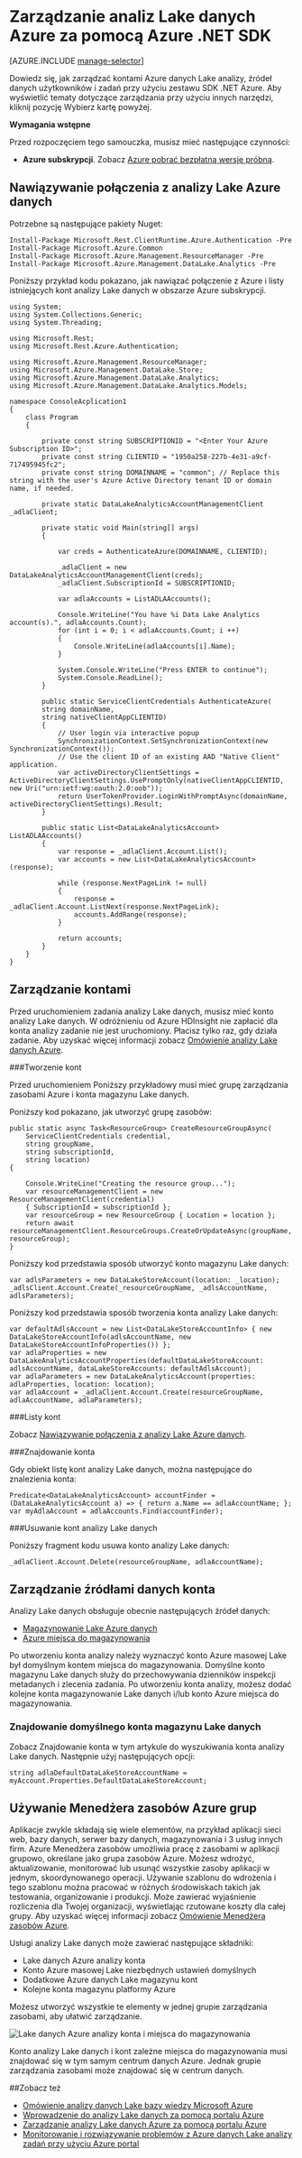 <properties 
   pageTitle="Zarządzanie analiz Lake danych Azure za pomocą Azure .NET SDK | Azure" 
   description="Dowiedz się, jak zarządzać zadaniami danych Lake analizy, źródeł danych, użytkownicy. " 
   services="data-lake-analytics" 
   documentationCenter="" 
   authors="mumian" 
   manager="jhubbard" 
   editor="cgronlun"/>
 
<tags
   ms.service="data-lake-analytics"
   ms.devlang="na"
   ms.topic="article"
   ms.tgt_pltfrm="na"
   ms.workload="big-data" 
   ms.date="09/23/2016"
   ms.author="jgao"/>

# <a name="manage-azure-data-lake-analytics-using-azure-net-sdk"></a>Zarządzanie analiz Lake danych Azure za pomocą Azure .NET SDK

[AZURE.INCLUDE [manage-selector](../../includes/data-lake-analytics-selector-manage.md)]

Dowiedz się, jak zarządzać kontami Azure danych Lake analizy, źródeł danych użytkowników i zadań przy użyciu zestawu SDK .NET Azure. Aby wyświetlić tematy dotyczące zarządzania przy użyciu innych narzędzi, kliknij pozycję Wybierz kartę powyżej.

**Wymagania wstępne**

Przed rozpoczęciem tego samouczka, musisz mieć następujące czynności:

- **Azure subskrypcji**. Zobacz [Azure pobrać bezpłatną wersję próbną](https://azure.microsoft.com/pricing/free-trial/).


<!-- ################################ -->
<!-- ################################ -->


## <a name="connect-to-azure-data-lake-analytics"></a>Nawiązywanie połączenia z analizy Lake Azure danych

Potrzebne są następujące pakiety Nuget:

    Install-Package Microsoft.Rest.ClientRuntime.Azure.Authentication -Pre
    Install-Package Microsoft.Azure.Common 
    Install-Package Microsoft.Azure.Management.ResourceManager -Pre
    Install-Package Microsoft.Azure.Management.DataLake.Analytics -Pre


Poniższy przykład kodu pokazano, jak nawiązać połączenie z Azure i listy istniejących kont analizy Lake danych w obszarze Azure subskrypcji.

    using System;
    using System.Collections.Generic;
    using System.Threading;

    using Microsoft.Rest;
    using Microsoft.Rest.Azure.Authentication;

    using Microsoft.Azure.Management.ResourceManager;
    using Microsoft.Azure.Management.DataLake.Store;
    using Microsoft.Azure.Management.DataLake.Analytics;
    using Microsoft.Azure.Management.DataLake.Analytics.Models;

    namespace ConsoleAcplication1
    {
        class Program
        {

            private const string SUBSCRIPTIONID = "<Enter Your Azure Subscription ID>";
            private const string CLIENTID = "1950a258-227b-4e31-a9cf-717495945fc2";
            private const string DOMAINNAME = "common"; // Replace this string with the user's Azure Active Directory tenant ID or domain name, if needed.

            private static DataLakeAnalyticsAccountManagementClient _adlaClient;

            private static void Main(string[] args)
            {

                var creds = AuthenticateAzure(DOMAINNAME, CLIENTID);

                _adlaClient = new DataLakeAnalyticsAccountManagementClient(creds);
                _adlaClient.SubscriptionId = SUBSCRIPTIONID;

                var adlaAccounts = ListADLAAccounts();

                Console.WriteLine("You have %i Data Lake Analytics account(s).", adlaAccounts.Count);
                for (int i = 0; i < adlaAccounts.Count; i ++)
                {
                    Console.WriteLine(adlaAccounts[i].Name);
                }

                System.Console.WriteLine("Press ENTER to continue");
                System.Console.ReadLine();
            }

            public static ServiceClientCredentials AuthenticateAzure(
            string domainName,
            string nativeClientAppCLIENTID)
            {
                // User login via interactive popup
                SynchronizationContext.SetSynchronizationContext(new SynchronizationContext());
                // Use the client ID of an existing AAD "Native Client" application.
                var activeDirectoryClientSettings = ActiveDirectoryClientSettings.UsePromptOnly(nativeClientAppCLIENTID, new Uri("urn:ietf:wg:oauth:2.0:oob"));
                return UserTokenProvider.LoginWithPromptAsync(domainName, activeDirectoryClientSettings).Result;
            }

            public static List<DataLakeAnalyticsAccount> ListADLAAccounts()
            {
                var response = _adlaClient.Account.List();
                var accounts = new List<DataLakeAnalyticsAccount>(response);

                while (response.NextPageLink != null)
                {
                    response = _adlaClient.Account.ListNext(response.NextPageLink);
                    accounts.AddRange(response);
                }

                return accounts;
            }
        }
    }


## <a name="manage-accounts"></a>Zarządzanie kontami

Przed uruchomieniem zadania analizy Lake danych, musisz mieć konto analizy Lake danych. W odróżnieniu od Azure HDInsight nie zapłacić dla konta analizy zadanie nie jest uruchomiony.  Płacisz tylko raz, gdy działa zadanie.  Aby uzyskać więcej informacji zobacz [Omówienie analizy Lake danych Azure](data-lake-analytics-overview.md).  

###<a name="create-accounts"></a>Tworzenie kont

Przed uruchomieniem Poniższy przykładowy musi mieć grupę zarządzania zasobami Azure i konta magazynu Lake danych.

Poniższy kod pokazano, jak utworzyć grupę zasobów:

    public static async Task<ResourceGroup> CreateResourceGroupAsync(
        ServiceClientCredentials credential,
        string groupName,
        string subscriptionId,
        string location)
    {

        Console.WriteLine("Creating the resource group...");
        var resourceManagementClient = new ResourceManagementClient(credential)
        { SubscriptionId = subscriptionId };
        var resourceGroup = new ResourceGroup { Location = location };
        return await resourceManagementClient.ResourceGroups.CreateOrUpdateAsync(groupName, resourceGroup);
    }

Poniższy kod przedstawia sposób utworzyć konto magazynu Lake danych:

    var adlsParameters = new DataLakeStoreAccount(location: _location);
    _adlsClient.Account.Create(_resourceGroupName, _adlsAccountName, adlsParameters);

Poniższy kod przedstawia sposób tworzenia konta analizy Lake danych:

    var defaultAdlsAccount = new List<DataLakeStoreAccountInfo> { new DataLakeStoreAccountInfo(adlsAccountName, new DataLakeStoreAccountInfoProperties()) };
    var adlaProperties = new DataLakeAnalyticsAccountProperties(defaultDataLakeStoreAccount: adlsAccountName, dataLakeStoreAccounts: defaultAdlsAccount);
    var adlaParameters = new DataLakeAnalyticsAccount(properties: adlaProperties, location: location);
    var adlaAccount = _adlaClient.Account.Create(resourceGroupName, adlaAccountName, adlaParameters);

###<a name="list-accounts"></a>Listy kont

Zobacz [Nawiązywanie połączenia z analizy Lake Azure danych](#connect_to_azure_data_lake_analytics).

###<a name="find-an-account"></a>Znajdowanie konta

Gdy obiekt listę kont analizy Lake danych, można następujące do znalezienia konta:

    Predicate<DataLakeAnalyticsAccount> accountFinder = (DataLakeAnalyticsAccount a) => { return a.Name == adlaAccountName; };
    var myAdlaAccount = adlaAccounts.Find(accountFinder);

###<a name="delete-data-lake-analytics-accounts"></a>Usuwanie kont analizy Lake danych

Poniższy fragment kodu usuwa konto analizy Lake danych:

    _adlaClient.Account.Delete(resourceGroupName, adlaAccountName);

<!-- ################################ -->
<!-- ################################ -->
## <a name="manage-account-data-sources"></a>Zarządzanie źródłami danych konta

Analizy Lake danych obsługuje obecnie następujących źródeł danych:

- [Magazynowanie Lake Azure danych](../data-lake-store/data-lake-store-overview.md)
- [Azure miejsca do magazynowania](../storage/storage-introduction.md)

Po utworzeniu konta analizy należy wyznaczyć konto Azure masowej Lake był domyślnym kontem miejsca do magazynowania. Domyślne konto magazynu Lake danych służy do przechowywania dzienników inspekcji metadanych i zlecenia zadania. Po utworzeniu konta analizy, możesz dodać kolejne konta magazynowanie Lake danych i/lub konto Azure miejsca do magazynowania. 

### <a name="find-the-default-data-lake-store-account"></a>Znajdowanie domyślnego konta magazynu Lake danych

Zobacz Znajdowanie konta w tym artykule do wyszukiwania konta analizy Lake danych. Następnie użyj następujących opcji:

    string adlaDefaultDataLakeStoreAccountName = myAccount.Properties.DefaultDataLakeStoreAccount;


## <a name="use-azure-resource-manager-groups"></a>Używanie Menedżera zasobów Azure grup

Aplikacje zwykle składają się wiele elementów, na przykład aplikacji sieci web, bazy danych, serwer bazy danych, magazynowania i 3 usług innych firm. Azure Menedżera zasobów umożliwia pracę z zasobami w aplikacji grupowo, określane jako grupa zasobów Azure. Możesz wdrożyć, aktualizowanie, monitorować lub usunąć wszystkie zasoby aplikacji w jednym, skoordynowanego operacji. Używanie szablonu do wdrożenia i tego szablonu można pracować w różnych środowiskach takich jak testowania, organizowanie i produkcji. Może zawierać wyjaśnienie rozliczenia dla Twojej organizacji, wyświetlając rzutowane koszty dla całej grupy. Aby uzyskać więcej informacji zobacz [Omówienie Menedżera zasobów Azure](../azure-resource-manager/resource-group-overview.md). 

Usługi analizy Lake danych może zawierać następujące składniki:

- Lake danych Azure analizy konta
- Konto Azure masowej Lake niezbędnych ustawień domyślnych
- Dodatkowe Azure danych Lake magazynu kont
- Kolejne konta magazynu platformy Azure

Możesz utworzyć wszystkie te elementy w jednej grupie zarządzania zasobami, aby ułatwić zarządzanie.

![Lake danych Azure analizy konta i miejsca do magazynowania](./media/data-lake-analytics-manage-use-portal/data-lake-analytics-arm-structure.png)

Konto analizy Lake danych i kont zależne miejsca do magazynowania musi znajdować się w tym samym centrum danych Azure.
Jednak grupie zarządzania zasobami może znajdować się w centrum danych.  

##<a name="see-also"></a>Zobacz też 

- [Omówienie analizy danych Lake bazy wiedzy Microsoft Azure](data-lake-analytics-overview.md)
- [Wprowadzenie do analizy Lake danych za pomocą portalu Azure](data-lake-analytics-get-started-portal.md)
- [Zarządzanie analizy Lake danych Azure za pomocą portalu Azure](data-lake-analytics-manage-use-portal.md)
- [Monitorowanie i rozwiązywanie problemów z Azure danych Lake analizy zadań przy użyciu Azure portal](data-lake-analytics-monitor-and-troubleshoot-jobs-tutorial.md)

